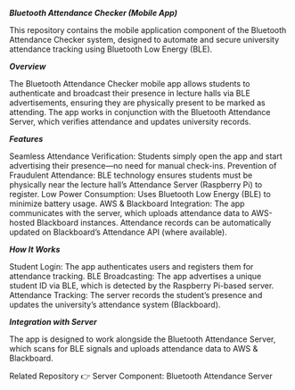 ***Bluetooth Attendance Checker (Mobile App)***

This repository contains the mobile application component of the Bluetooth Attendance Checker system, designed to automate and secure university attendance tracking using Bluetooth Low Energy (BLE).

***Overview***

The Bluetooth Attendance Checker mobile app allows students to authenticate and broadcast their presence in lecture halls via BLE advertisements, ensuring they are physically present to be marked as attending. The app works in conjunction with the Bluetooth Attendance Server, which verifies attendance and updates university records.

***Features***

Seamless Attendance Verification: Students simply open the app and start advertising their presence—no need for manual check-ins.
Prevention of Fraudulent Attendance: BLE technology ensures students must be physically near the lecture hall’s Attendance Server (Raspberry Pi) to register.
Low Power Consumption: Uses Bluetooth Low Energy (BLE) to minimize battery usage.
AWS & Blackboard Integration:
The app communicates with the server, which uploads attendance data to AWS-hosted Blackboard instances.
Attendance records can be automatically updated on Blackboard’s Attendance API (where available).

***How It Works***

Student Login: The app authenticates users and registers them for attendance tracking.
BLE Broadcasting: The app advertises a unique student ID via BLE, which is detected by the Raspberry Pi-based server.
Attendance Tracking: The server records the student’s presence and updates the university’s attendance system (Blackboard).

***Integration with Server***

The app is designed to work alongside the Bluetooth Attendance Server, which scans for BLE signals and uploads attendance data to AWS & Blackboard.

Related Repository
👉 Server Component: Bluetooth Attendance Server
